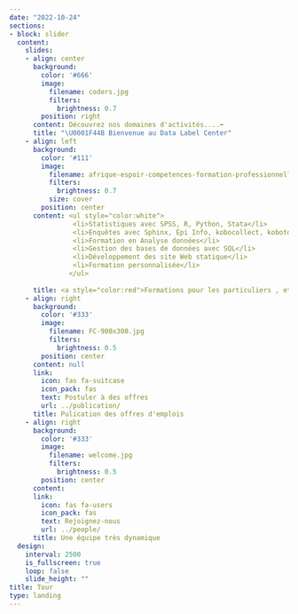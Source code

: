 ```yaml
---
date: "2022-10-24"
sections:
- block: slider
  content:
    slides:
    - align: center
      background:
        color: '#666'
        image:
          filename: coders.jpg
          filters:
            brightness: 0.7
        position: right
      content: Découvrez nos domaines d'activités....➡️
      title: "\U0001F44B Bienvenue au Data Label Center" 
    - align: left
      background:
        color: '#111'
        image:
          filename: afrique-espoir-competences-formation-professionnelle-maroc.jpg
          filters:
            brightness: 0.7
          size: cover
        position: center
      content: <ul style="color:white">
                <li>Statistiques avec SPSS, R, Python, Stata</li>
                <li>Enquêtes avec Sphinx, Epi Info, kobocollect, kobotoolbox, SurveyMonkey</li>
                <li>Formation en Analyse données</li>
                <li>Gestion des bases de données avec SQL</li>
                <li>Développement des site Web statique</li>
                <li>Formation personnalisée</li>
               </ul>
            
      title: <a style="color:red">Formations pour les particuliers , etudiants, salariés 👨‍🎓</a>
    - align: right
      background:
        color: '#333'
        image:
          filename: FC-900x300.jpg
          filters:
            brightness: 0.5
        position: center
      content: null
      link:
        icon: fas fa-suitcase
        icon_pack: fas
        text: Postuler à des offres
        url: ../publication/
      title: Pulication des offres d'emplois
    - align: right
      background:
        color: '#333'
        image:
          filename: welcome.jpg
          filters:
            brightness: 0.5
        position: center
      content: 
      link:
        icon: fas fa-users
        icon_pack: fas
        text: Rejoignez-nous
        url: ../people/
      title: Une équipe très dynamique
  design:
    interval: 2500
    is_fullscreen: true
    loop: false
    slide_height: ""
title: Tour
type: landing
---
```

